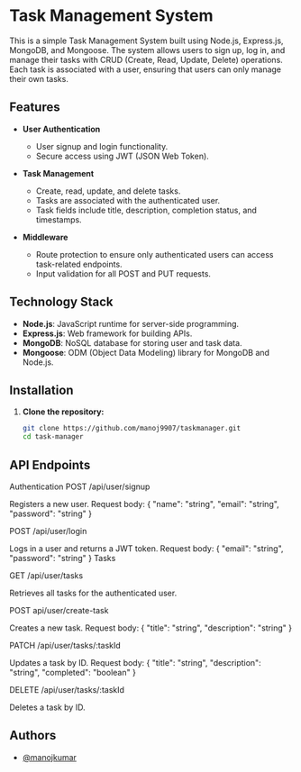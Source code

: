 # Task Management System

This is a simple Task Management System built using Node.js, Express.js, MongoDB, and Mongoose. The system allows users to sign up, log in, and manage their tasks with CRUD (Create, Read, Update, Delete) operations. Each task is associated with a user, ensuring that users can only manage their own tasks.

## Features

- **User Authentication**
  - User signup and login functionality.
  - Secure access using JWT (JSON Web Token).

- **Task Management**
  - Create, read, update, and delete tasks.
  - Tasks are associated with the authenticated user.
  - Task fields include title, description, completion status, and timestamps.

- **Middleware**
  - Route protection to ensure only authenticated users can access task-related endpoints.
  - Input validation for all POST and PUT requests.

## Technology Stack

- **Node.js**: JavaScript runtime for server-side programming.
- **Express.js**: Web framework for building APIs.
- **MongoDB**: NoSQL database for storing user and task data.
- **Mongoose**: ODM (Object Data Modeling) library for MongoDB and Node.js.




## Installation

1. **Clone the repository:**
   ```bash
   git clone https://github.com/manoj9907/taskmanager.git
   cd task-manager

## API Endpoints
Authentication
POST /api/user/signup

Registers a new user.
Request body: { "name": "string", "email": "string", "password": "string" }

POST /api/user/login

Logs in a user and returns a JWT token.
Request body: { "email": "string", "password": "string" }
Tasks

GET /api/user/tasks

Retrieves all tasks for the authenticated user.

POST api/user/create-task

Creates a new task.
Request body: { "title": "string", "description": "string" }

PATCH /api/user/tasks/:taskId

Updates a task by ID.
Request body: { "title": "string", "description": "string", "completed": "boolean" }

DELETE /api/user/tasks/:taskId

Deletes a task by ID.
## Authors

- [@manojkumar](https://github.com/manoj9907/taskmanager)


